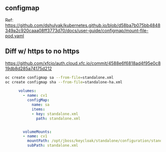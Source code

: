 ## configmap
Ref: https://github.com/dshulyak/kubernetes.github.io/blob/d58ba7b075bb4848349a2c920caaa08ff3773d70/docs/user-guide/configmap/mount-file-pod.yaml

## Diff w/ https to no https
https://github.com/xfcio/auth.cloud.xfc.io/commit/4588e6f6818ad4f95e0c819db8d285a74175d212  


```sh
oc create configmap sa --from-file=standalone.xml
oc create configmap sha --from-file=standalone-ha.xml
```
```yaml
      volumes:
        - name: cv1
          configMap:
            name: sa
            items:
            - key: standalone.xml
              path: standalone.xml


        volumeMounts:
        - name: cv1
          mountPath: /opt/jboss/keycloak/standalone/configuration/standalone.xml
          subPath: standalone.xml
```          

